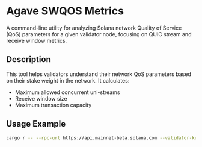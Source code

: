 # Agave SWQOS Metrics

A command-line utility for analyzing Solana network Quality of Service (QoS) parameters for a given validator node,
focusing on QUIC stream and receive window metrics.

## Description

This tool helps validators understand their network QoS parameters based on their stake weight in the network. It
calculates:

- Maximum allowed concurrent uni-streams
- Receive window size
- Maximum transaction capacity

## Usage Example

```bash
cargo r -- --rpc-url https://api.mainnet-beta.solana.com --validator-key YOUR_VALIDATOR_PUBKEY

